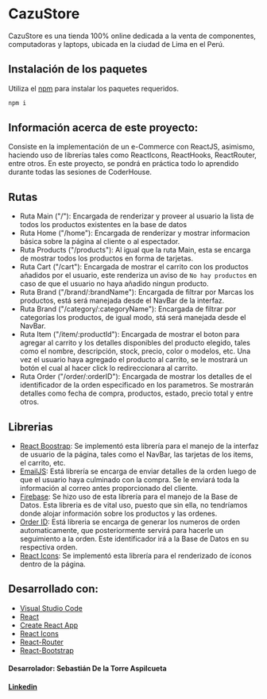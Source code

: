 # CazuStore

CazuStore es una tienda 100% online dedicada a la venta de componentes, computadoras y laptops, ubicada en la ciudad de Lima en el Perú.

## Instalación de los paquetes

Utiliza el [npm](hhttps://www.npmjs.com/) para instalar los paquetes requeridos.

```bash
npm i
```

## Información acerca de este proyecto:

Consiste en la implementación de un e-Commerce con ReactJS, asimismo, haciendo uso de librerías tales como ReactIcons, ReactHooks, ReactRouter, entre otros. En este proyecto, se pondrá en práctica todo lo aprendido durante todas las sesiones de CoderHouse.

## Rutas
- Ruta Main ("/"): Encargada de renderizar y proveer al usuario la lista de todos los productos existentes en la base de datos
- Ruta Home ("/home"): Encargada de renderizar y mostrar informacion básica sobre la página al cliente o al espectador.
- Ruta Products ("/products"): Al igual que la ruta Main, esta se encarga de mostrar todos los productos en forma de tarjetas.
- Ruta Cart ("/cart"): Encargada de mostrar el carrito con los productos añadidos por el usuario, este renderiza un aviso de `No hay productos` en caso de que el usuario no haya añadido ningun producto.
- Ruta Brand ("/brand/:brandName"): Encargada de filtrar por Marcas los productos, está será manejada desde el NavBar de la interfaz.
- Ruta Brand ("/category/:categoryName"): Encargada de filtrar por categorías los productos, de igual modo, stá será manejada desde el NavBar.
- Ruta Item ("/item/:productId"): Encargada de mostrar el boton para agregar al carrito y los detalles disponibles del producto elegido, tales como el  nombre, descripción, stock, precio, color o modelos, etc. Una vez el usuario haya agregado el producto al carrito, se le mostrará un botón el cual al hacer click lo redireccionara al carrito.
- Ruta Order ("/order/:orderID"): Encargada de mostrar los detalles de el identificador de la orden especificado en los parametros. Se mostrarán detalles como fecha de compra, productos, estado, precio total y entre otros.

## Librerias
- [React Boostrap](https://react-bootstrap.github.io/): Se implementó esta librería para el manejo de la interfaz de usuario de la página, tales como el NavBar, las tarjetas de los items, el carrito, etc.
- [EmailJS](https://www.emailjs.com/): Está librería se encarga de enviar detalles de la orden luego de que el usuario haya culminado con la compra. Se le enviará toda la información al correo antes proporcionado del cliente.
- [Firebase](https://firebase.google.com/): Se hizo uso de esta librería para el manejo de la Base de Datos. Esta libreria es de vital uso, puesto que sin ella, no tendríamos donde alojar información sobre los productos y las ordenes.
- [Order ID](https://www.npmjs.com/package/order-id): Está libreria se encarga de generar los numeros de orden automaticamente, que posteriormente servirá para hacerle un seguimiento a la orden. Este identificador irá a la Base de Datos en su respectiva orden.
- [React Icons](https://react-icons.github.io/react-icons/): Se implementó esta librería para el renderizado de íconos dentro de la página.

## Desarrollado con:

- [Visual Studio Code](https://code.visualstudio.com/)
- [React](https://reactjs.org/)
- [Create React App](https://create-react-app.dev/)
- [React Icons](https://react-icons.github.io/react-icons/)
- [React-Router](https://reactrouter.com/docs/en/v6/)
- [React-Bootstrap](https://react-bootstrap.github.io/)

#### Desarrolador: Sebastián De la Torre Aspilcueta
#### [Linkedin](https://www.linkedin.com/in/sebastian-de-la-torre-aspilcueta-6b9364184/) 